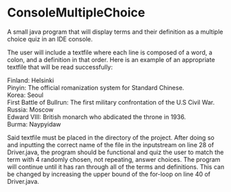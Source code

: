 # ConsoleMultipleChoice
A small java program that will display terms and their definition as a multiple choice quiz in an IDE console.

The user will include a textfile where each line is composed of a word, a colon, and a definition in that order. Here is an example of an appropriate textfile that will be read successfully: <br />
 
Finland: Helsinki <br />
Pinyin: The official romanization system for Standard Chinese. <br />
Korea: Seoul <br />
First Battle of Bullrun: The first military confrontation of the U.S Civil War. <br />
Russia: Moscow <br />
Edward VIII: British monarch who abdicated the throne in 1936. <br />
Burma: Naypyidaw <br />


Said textfile must be placed in the directory of the project. After doing so and inputting the correct name of the file in the inputstream on line 28 of Driver.java, the program should be functional and quiz the user to match the term with 4 randomly chosen, not repeating, answer choices. The program will continue until it has ran through all of the terms and definitions. This can be changed by increasing the upper bound of the for-loop on line 40 of Driver.java.

